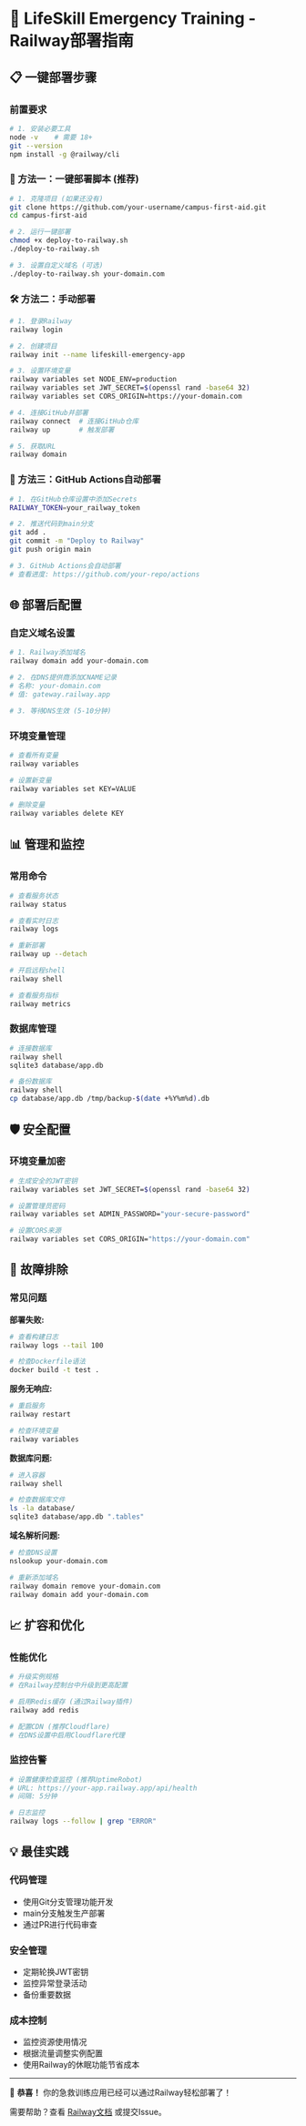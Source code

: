 # 🚀 LifeSkill Emergency Training - Railway部署指南

## 📋 一键部署步骤

### 前置要求
```bash
# 1. 安装必要工具
node -v    # 需要 18+
git --version
npm install -g @railway/cli
```

### 🎯 方法一：一键部署脚本 (推荐)

```bash
# 1. 克隆项目 (如果还没有)
git clone https://github.com/your-username/campus-first-aid.git
cd campus-first-aid

# 2. 运行一键部署
chmod +x deploy-to-railway.sh
./deploy-to-railway.sh

# 3. 设置自定义域名 (可选)
./deploy-to-railway.sh your-domain.com
```

### 🛠️ 方法二：手动部署

```bash
# 1. 登录Railway
railway login

# 2. 创建项目
railway init --name lifeskill-emergency-app

# 3. 设置环境变量
railway variables set NODE_ENV=production
railway variables set JWT_SECRET=$(openssl rand -base64 32)
railway variables set CORS_ORIGIN=https://your-domain.com

# 4. 连接GitHub并部署
railway connect  # 连接GitHub仓库
railway up       # 触发部署

# 5. 获取URL
railway domain
```

### 🔧 方法三：GitHub Actions自动部署

```bash
# 1. 在GitHub仓库设置中添加Secrets
RAILWAY_TOKEN=your_railway_token

# 2. 推送代码到main分支
git add .
git commit -m "Deploy to Railway"
git push origin main

# 3. GitHub Actions会自动部署
# 查看进度: https://github.com/your-repo/actions
```

## 🌐 部署后配置

### 自定义域名设置
```bash
# 1. Railway添加域名
railway domain add your-domain.com

# 2. 在DNS提供商添加CNAME记录
# 名称: your-domain.com
# 值: gateway.railway.app

# 3. 等待DNS生效 (5-10分钟)
```

### 环境变量管理
```bash
# 查看所有变量
railway variables

# 设置新变量
railway variables set KEY=VALUE

# 删除变量
railway variables delete KEY
```

## 📊 管理和监控

### 常用命令
```bash
# 查看服务状态
railway status

# 查看实时日志
railway logs

# 重新部署
railway up --detach

# 开启远程shell
railway shell

# 查看服务指标
railway metrics
```

### 数据库管理
```bash
# 连接数据库
railway shell
sqlite3 database/app.db

# 备份数据库
railway shell
cp database/app.db /tmp/backup-$(date +%Y%m%d).db
```

## 🛡️ 安全配置

### 环境变量加密
```bash
# 生成安全的JWT密钥
railway variables set JWT_SECRET=$(openssl rand -base64 32)

# 设置管理员密码
railway variables set ADMIN_PASSWORD="your-secure-password"

# 设置CORS来源
railway variables set CORS_ORIGIN="https://your-domain.com"
```

## 🔧 故障排除

### 常见问题

**部署失败:**
```bash
# 查看构建日志
railway logs --tail 100

# 检查Dockerfile语法
docker build -t test .
```

**服务无响应:**
```bash
# 重启服务
railway restart

# 检查环境变量
railway variables
```

**数据库问题:**
```bash
# 进入容器
railway shell

# 检查数据库文件
ls -la database/
sqlite3 database/app.db ".tables"
```

**域名解析问题:**
```bash
# 检查DNS设置
nslookup your-domain.com

# 重新添加域名
railway domain remove your-domain.com
railway domain add your-domain.com
```

## 📈 扩容和优化

### 性能优化
```bash
# 升级实例规格
# 在Railway控制台中升级到更高配置

# 启用Redis缓存 (通过Railway插件)
railway add redis

# 配置CDN (推荐Cloudflare)
# 在DNS设置中启用Cloudflare代理
```

### 监控告警
```bash
# 设置健康检查监控 (推荐UptimeRobot)
# URL: https://your-app.railway.app/api/health
# 间隔: 5分钟

# 日志监控
railway logs --follow | grep "ERROR"
```

## 💡 最佳实践

### 代码管理
- 使用Git分支管理功能开发
- main分支触发生产部署
- 通过PR进行代码审查

### 安全管理  
- 定期轮换JWT密钥
- 监控异常登录活动
- 备份重要数据

### 成本控制
- 监控资源使用情况
- 根据流量调整实例配置
- 使用Railway的休眠功能节省成本

---

🎊 **恭喜！** 你的急救训练应用已经可以通过Railway轻松部署了！

需要帮助？查看 [Railway文档](https://docs.railway.app) 或提交Issue。